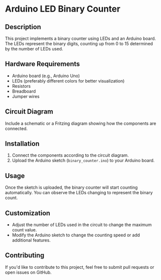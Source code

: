 # Arduino LED Binary Counter

## Description
This project implements a binary counter using LEDs and an Arduino board. The LEDs represent the binary digits, counting up from 0 to 15 determined by the number of LEDs used.

## Hardware Requirements
- Arduino board (e.g., Arduino Uno)
- LEDs (preferably different colors for better visualization)
- Resistors
- Breadboard
- Jumper wires

## Circuit Diagram
Include a schematic or a Fritzing diagram showing how the components are connected.

## Installation
1. Connect the components according to the circuit diagram.
2. Upload the Arduino sketch (`binary_counter.ino`) to your Arduino board.

## Usage
Once the sketch is uploaded, the binary counter will start counting automatically. You can observe the LEDs changing to represent the binary count.

## Customization
- Adjust the number of LEDs used in the circuit to change the maximum count value.
- Modify the Arduino sketch to change the counting speed or add additional features.

## Contributing
If you'd like to contribute to this project, feel free to submit pull requests or open issues on GitHub.


